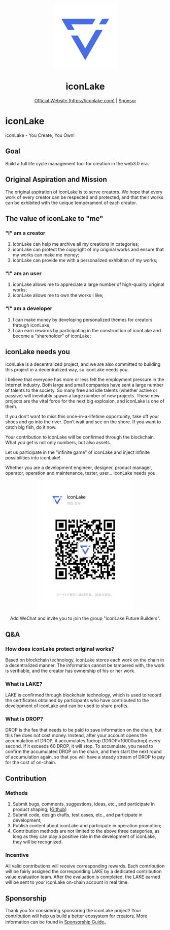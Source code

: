 <p align="center">
  <img src="./service/public/imgs/logo.svg" alt="iconLake" width="200" />
</p>
<h1 align="center">iconLake</h1>
<p align="center">
   <a href="https://iconlake.com" target="_blank">Official Website (https://iconlake.com)</a>
   | <a href="./documents/sponsor/README.en.md">Sponsor</a>
</p>

# iconLake

iconLake - You Create, You Own!

## Goal

Build a full life cycle management tool for creation in the web3.0 era.

## Original Aspiration and Mission

The original aspiration of iconLake is to serve creators. We hope that every work of every creator can be respected and protected, and that their works can be exhibited with the unique temperament of each creator.

## The value of iconLake to "me"

### "I" am a creator

1. iconLake can help me archive all my creations in categories;
2. iconLake can protect the copyright of my original works and ensure that my works can make me money;
3. iconLake can provide me with a personalized exhibition of my works;

### "I" am an user

1. iconLake allows me to appreciate a large number of high-quality original works;
2. iconLake allows me to own the works I like;

### “I” am a developer

1. I can make money by developing personalized themes for creators through iconLake;
2. I can earn rewards by participating in the construction of iconLake and become a "shareholder" of iconLake;

## iconLake needs you

iconLake is a decentralized project, and we are also committed to building this project in a decentralized way, so iconLake needs you.

I believe that everyone has more or less felt the employment pressure in the Internet industry. Both large and small companies have sent a large number of talents to the society.
So many free and idle talents (whether active or passive) will inevitably spawn a large number of new projects. These new projects are the vital force for the next big explosion, and iconLake is one of them.

If you don’t want to miss this once-in-a-lifetime opportunity, take off your shoes and go into the river. Don’t wait and see on the shore. If you want to catch big fish, do it now.

Your contribution to iconLake will be confirmed through the blockchain. What you get is not only numbers, but also assets.

Let us participate in the "infinite game" of iconLake and inject infinite possibilities into iconLake!

Whether you are a development engineer, designer, product manager, operator, operation and maintenance, tester, user... iconLake needs you.

<p align="center">
   <img src="./documents/resources/wx.jpg" alt="Join us" width="300" />
</p>
<p align="center">Add WeChat and invite you to join the group "iconLake Future Builders".</p>

## Q&A

### How does iconLake protect original works?

Based on blockchain technology, iconLake stores each work on the chain in a decentralized manner. The information cannot be tampered with, the work is verifiable, and the creator has ownership of his or her work.

### What is LAKE?

LAKE is confirmed through blockchain technology, which is used to record the certificates obtained by participants who have contributed to the development of iconLake and can be used to share profits.

### What is DROP?

DROP is the fee that needs to be paid to save information on the chain, but this fee does not cost money. Instead, after your account opens the accumulation of DROP, it accumulates 1udrop (1DROP=10000udrop) every second. If it exceeds 60 DROP, it will stop. To accumulate, you need to confirm the accumulated DROP on the chain, and then start the next round of accumulation again, so that you will have a steady stream of DROP to pay for the cost of on-chain.

## Contribution

### Methods

1. Submit bugs, comments, suggestions, ideas, etc., and participate in product shaping; ([Github](https://github.com/iconLake/IconLake/issues))
2. Submit code, design drafts, test cases, etc., and participate in development;
3. Publish content about iconLake and participate in operation promotion;
4. Contribution methods are not limited to the above three categories, as long as they can play a positive role in the development of iconLake, they will be recognized.

### Incentive

All valid contributions will receive corresponding rewards. Each contribution will be fairly assigned the corresponding LAKE by a dedicated contribution value evaluation team. After the evaluation is completed, the LAKE earned will be sent to your iconLake on-chain account in real time.

## Sponsorship

Thank you for considering sponsoring the iconLake project! Your contribution will help us build a better ecosystem for creators. More information can be found in [Sponsorship Guide](./documents/sponsor/README.md)。
